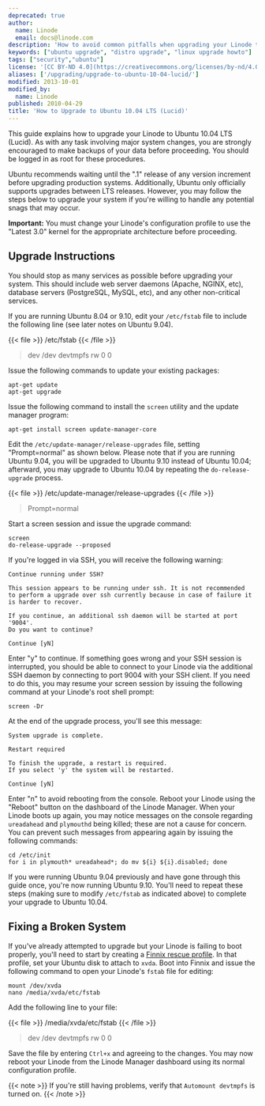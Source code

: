 ```yaml
---
deprecated: true
author:
  name: Linode
  email: docs@linode.com
description: 'How to avoid common pitfalls when upgrading your Linode to Ubuntu 10.04 LTS.'
keywords: ["ubuntu upgrade", "distro upgrade", "linux upgrade howto"]
tags: ["security","ubuntu"]
license: '[CC BY-ND 4.0](https://creativecommons.org/licenses/by-nd/4.0)'
aliases: ['/upgrading/upgrade-to-ubuntu-10-04-lucid/']
modified: 2013-10-01
modified_by:
  name: Linode
published: 2010-04-29
title: 'How to Upgrade to Ubuntu 10.04 LTS (Lucid)'
---
```




This guide explains how to upgrade your Linode to Ubuntu 10.04 LTS (Lucid). As with any task involving major system changes, you are strongly encouraged to make backups of your data before proceeding. You should be logged in as root for these procedures.

Ubuntu recommends waiting until the ".1" release of any version increment before upgrading production systems. Additionally, Ubuntu only officially supports upgrades between LTS releases. However, you may follow the steps below to upgrade your system if you're willing to handle any potential snags that may occur.

**Important:** You must change your Linode's configuration profile to use the "Latest 3.0" kernel for the appropriate architecture before proceeding.

## Upgrade Instructions

You should stop as many services as possible before upgrading your system. This should include web server daemons (Apache, NGINX, etc), database servers (PostgreSQL, MySQL, etc), and any other non-critical services.

If you are running Ubuntu 8.04 or 9.10, edit your `/etc/fstab` file to include the following line (see later notes on Ubuntu 9.04).

{{< file >}}
/etc/fstab
{{< /file >}}

> dev /dev devtmpfs rw 0 0

Issue the following commands to update your existing packages:

    apt-get update
    apt-get upgrade

Issue the following command to install the `screen` utility and the update manager program:

    apt-get install screen update-manager-core

Edit the `/etc/update-manager/release-upgrades` file, setting "Prompt=normal" as shown below. Please note that if you are running Ubuntu 9.04, you will be upgraded to Ubuntu 9.10 instead of Ubuntu 10.04; afterward, you may upgrade to Ubuntu 10.04 by repeating the `do-release-upgrade` process.

{{< file >}}
/etc/update-manager/release-upgrades
{{< /file >}}

> Prompt=normal

Start a screen session and issue the upgrade command:

    screen
    do-release-upgrade --proposed

If you're logged in via SSH, you will receive the following warning:

    Continue running under SSH?

    This session appears to be running under ssh. It is not recommended
    to perform a upgrade over ssh currently because in case of failure it
    is harder to recover.

    If you continue, an additional ssh daemon will be started at port
    '9004'.
    Do you want to continue?

    Continue [yN]

Enter "y" to continue. If something goes wrong and your SSH session is interrupted, you should be able to connect to your Linode via the additional SSH daemon by connecting to port 9004 with your SSH client. If you need to do this, you may resume your screen session by issuing the following command at your Linode's root shell prompt:

    screen -Dr

At the end of the upgrade process, you'll see this message:

    System upgrade is complete.

    Restart required

    To finish the upgrade, a restart is required.
    If you select 'y' the system will be restarted.

    Continue [yN]

Enter "n" to avoid rebooting from the console. Reboot your Linode using the "Reboot" button on the dashboard of the Linode Manager. When your Linode boots up again, you may notice messages on the console regarding `ureadahead` and `plymouthd` being killed; these are not a cause for concern. You can prevent such messages from appearing again by issuing the following commands:

    cd /etc/init
    for i in plymouth* ureadahead*; do mv ${i} ${i}.disabled; done

If you were running Ubuntu 9.04 previously and have gone through this guide once, you're now running Ubuntu 9.10. You'll need to repeat these steps (making sure to modify `/etc/fstab` as indicated above) to complete your upgrade to Ubuntu 10.04.

## Fixing a Broken System

If you've already attempted to upgrade but your Linode is failing to boot properly, you'll need to start by creating a [Finnix rescue profile](/docs/troubleshooting/finnix-rescue-mode). In that profile, set your Ubuntu disk to attach to `xvda`. Boot into Finnix and issue the following command to open your Linode's `fstab` file for editing:

    mount /dev/xvda
    nano /media/xvda/etc/fstab

Add the following line to your file:

{{< file >}}
/media/xvda/etc/fstab
{{< /file >}}

> dev /dev devtmpfs rw 0 0

Save the file by entering `Ctrl+x` and agreeing to the changes. You may now reboot your Linode from the Linode Manager dashboard using its normal configuration profile.

 {{< note >}}
If you're still having problems, verify that `Automount devtmpfs` is turned on.
{{< /note >}}

